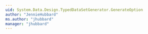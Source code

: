 ```yaml
---
uid: System.Data.Design.TypedDataSetGenerator.GenerateOption
author: "JennieHubbard"
ms.author: "jhubbard"
manager: "jhubbard"
---
```

